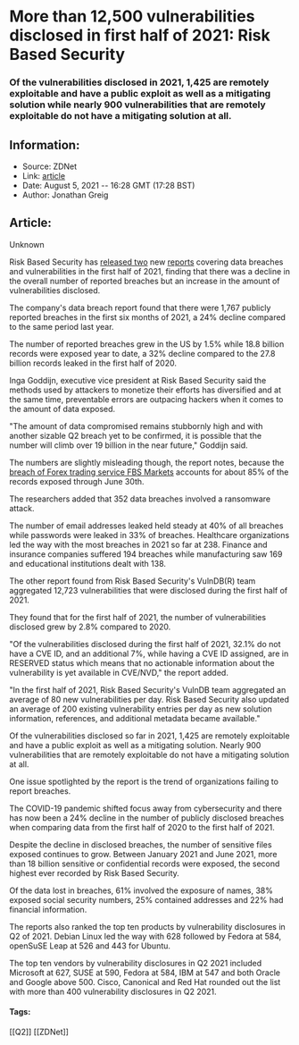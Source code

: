 # More than 12,500 vulnerabilities disclosed in first half of 2021: Risk Based Security
### Of the vulnerabilities disclosed in 2021, 1,425 are remotely exploitable and have a public exploit as well as a mitigating solution while nearly 900 vulnerabilities that are remotely exploitable do not have a mitigating solution at all.

## Information:
+ Source: ZDNet
+ Link: [article](https://www.zdnet.com/article/more-than-12500-vulnerabilities-disclosed-in-first-half-of-2021-risk-based-security/)
+ Date: August 5, 2021 -- 16:28 GMT (17:28 BST)
+ Author: Jonathan Greig


## Article:
Unknown

Risk Based Security has [released two](https://pages.riskbasedsecurity.com/download-the-2021-mid-year-vulnerability-quickview-report-today) new [reports](https://pages.riskbasedsecurity.com/download-the-2021-mid-year-data-breach-quickview-report-today) covering data breaches and vulnerabilities in the first half of 2021, finding that there was a decline in the overall number of reported breaches but an increase in the amount of vulnerabilities disclosed. 

The company's data breach report found that there were 1,767 publicly reported breaches in the first six months of 2021, a 24% decline compared to the same period last year. 

The number of reported breaches grew in the US by 1.5% while 18.8 billion records were exposed year to date, a 32% decline compared to the 27.8 billion records leaked in the first half of 2020. 

Inga Goddijn, executive vice president at Risk Based Security said the methods used by attackers to monetize their efforts has diversified and at the same time, preventable errors are outpacing hackers when it comes to the amount of data exposed. 

"The amount of data compromised remains stubbornly high and with another sizable Q2 breach yet to be confirmed, it is possible that the number will climb over 19 billion in the near future," Goddijn said. 

The numbers are slightly misleading though, the report notes, because the [breach of Forex trading service FBS Markets](https://securityaffairs.co/wordpress/115925/data-breach/fbs-data-breach.html) accounts for about 85% of the records exposed through June 30th. 

The researchers added that 352 data breaches involved a ransomware attack.






The number of email addresses leaked held steady at 40% of all breaches while passwords were leaked in 33% of breaches. Healthcare organizations led the way with the most breaches in 2021 so far at 238. Finance and insurance companies suffered 194 breaches while manufacturing saw 169 and educational institutions dealt with 138.  

The other report found from Risk Based Security's VulnDB(R) team aggregated 12,723 vulnerabilities that were disclosed during the first half of 2021. 

They found that for the first half of 2021, the number of vulnerabilities disclosed grew by 2.8% compared to 2020.

"Of the vulnerabilities disclosed during the first half of 2021, 32.1% do not have a CVE ID, and an additional 7%, while having a CVE ID assigned, are in RESERVED status which means that no actionable information about the vulnerability is yet available in CVE/NVD," the report added. 

"In the first half of 2021, Risk Based Security's VulnDB team aggregated an average of 80 new vulnerabilities per day. Risk Based Security also updated an average of 200 existing vulnerability entries per day as new solution information, references, and additional metadata became available."

Of the vulnerabilities disclosed so far in 2021, 1,425 are remotely exploitable and have a public exploit as well as a mitigating solution. Nearly 900 vulnerabilities that are remotely exploitable do not have a mitigating solution at all.

One issue spotlighted by the report is the trend of organizations failing to report breaches.

The COVID-19 pandemic shifted focus away from cybersecurity and there has now been a 24% decline in the number of publicly disclosed breaches when comparing data from the first half of 2020 to the first half of 2021. 

Despite the decline in disclosed breaches, the number of sensitive files exposed continues to grow. Between January 2021 and June 2021, more than 18 billion sensitive or confidential records were exposed, the second highest ever recorded by Risk Based Security. 

Of the data lost in breaches, 61% involved the exposure of names, 38% exposed social security numbers, 25% contained addresses and 22% had financial information. 

The reports also ranked the top ten products by vulnerability disclosures in Q2 of 2021. Debian Linux led the way with 628 followed by Fedora at 584, openSuSE Leap at 526 and 443 for Ubuntu. 

The top ten vendors by vulnerability disclosures in Q2 2021 included Microsoft at 627, SUSE at 590, Fedora at 584, IBM at 547 and both Oracle and Google above 500. Cisco, Canonical and Red Hat rounded out the list with more than 400 vulnerability disclosures in Q2 2021. 





#### Tags:
[[Q2]] [[ZDNet]]
